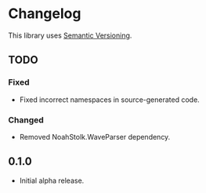# Changelog

This library uses [Semantic Versioning](https://semver.org/spec/v2.0.0.html).

## TODO

### Fixed

- Fixed incorrect namespaces in source-generated code.

### Changed

- Removed NoahStolk.WaveParser dependency.

## 0.1.0

- Initial alpha release.
